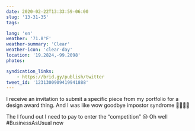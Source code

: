 ```yaml
---
date: 2020-02-22T13:33:59-06:00
slug: '13-31-35'
tags:

lang: 'en'
weather: '71.8°F'
weather-summary: 'Clear'
weather-icon: 'clear-day'
location: '19.2824,-99.2098'
photos:

syndication_links:
    - https://brid.gy/publish/twitter
tweet_id: '1231300909419941888'
---
```

I receive an invitation to submit a specific piece from my portfolio for a design award thing. And I was like wow goodbye impostor syndrome 👋🏼🍾🥳 

The I found out I need to pay to enter the “competition” 😒
Oh well #BusinessAsUsual now